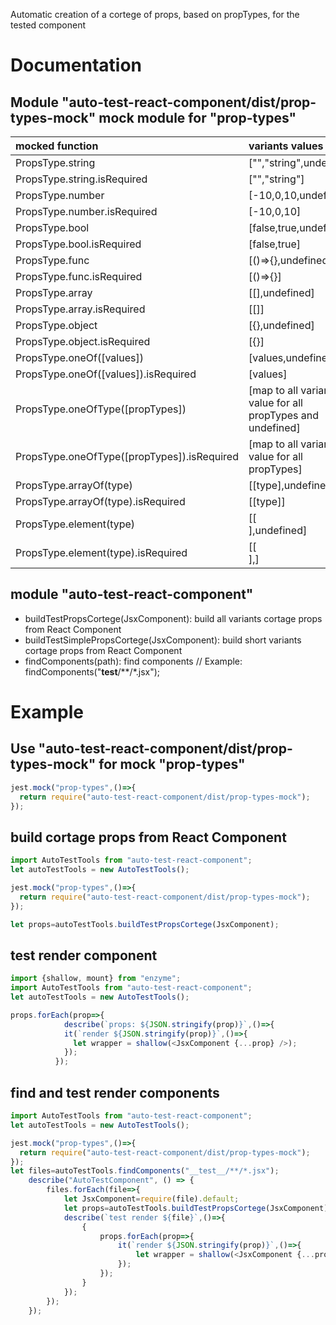 Automatic creation of a cortege of props, based on propTypes, for the tested component

# Documentation

## Module "auto-test-react-component/dist/prop-types-mock" mock module for "prop-types"


| mocked function | variants values |
|:-----------|:------------|
| PropsType.string |                             ["","string",undefined]|
| PropsType.string.isRequired |                  ["","string"]| 
| PropsType.number |                             [-10,0,10,undefined]| 
| PropsType.number.isRequired |                  [-10,0,10]| 
| PropsType.bool|                               [false,true,undefined]| 
| PropsType.bool.isRequired|                    [false,true]| 
| PropsType.func|                               [()=>{},undefined]| 
| PropsType.func.isRequired|                    [()=>{}]| 
| PropsType.array|                              [[],undefined]| 
| PropsType.array.isRequired|                   [[]]| 
| PropsType.object|                             [{},undefined]| 
| PropsType.object.isRequired|                  [{}]| 
| PropsType.oneOf([values])|                    [values,undefined]
| PropsType.oneOf([values]).isRequired|         [values]
| PropsType.oneOfType([propTypes])|             [map to all variants value for all propTypes and undefined]
| PropsType.oneOfType([propTypes]).isRequired|  [map to all variants value for all propTypes]
| PropsType.arrayOf(type)|                      [[type],undefined]
| PropsType.arrayOf(type).isRequired|           [[type]]
| PropsType.element(type)|                      [[<div/>],undefined]
| PropsType.element(type).isRequired|           [[<div/>],]

## module "auto-test-react-component"

- buildTestPropsCortege(JsxComponent): build all variants cortage props from React Component
- buildTestSimplePropsCortege(JsxComponent): build short variants cortage props from React Component
- findComponents(path): find components // Example: findComponents("__test__/**/*.jsx");

# Example


## Use "auto-test-react-component/dist/prop-types-mock" for mock "prop-types"

```javascript
jest.mock("prop-types",()=>{
  return require("auto-test-react-component/dist/prop-types-mock");
});
```

## build cortage props from React Component
```javascript
import AutoTestTools from "auto-test-react-component";
let autoTestTools = new AutoTestTools();

jest.mock("prop-types",()=>{
  return require("auto-test-react-component/dist/prop-types-mock");
});

let props=autoTestTools.buildTestPropsCortege(JsxComponent);
```

## test render component
```javascript
import {shallow, mount} from "enzyme";
import AutoTestTools from "auto-test-react-component";
let autoTestTools = new AutoTestTools();

props.forEach(prop=>{
            describe(`props: ${JSON.stringify(prop)}`,()=>{
            it(`render ${JSON.stringify(prop)}`,()=>{
              let wrapper = shallow(<JsxComponent {...prop} />);
            });
          });
```

## find and test render components

```javascript
import AutoTestTools from "auto-test-react-component";
let autoTestTools = new AutoTestTools();

jest.mock("prop-types",()=>{
  return require("auto-test-react-component/dist/prop-types-mock");
});
let files=autoTestTools.findComponents("__test__/**/*.jsx");
    describe("AutoTestComponent", () => {
        files.forEach(file=>{
            let JsxComponent=require(file).default;
            let props=autoTestTools.buildTestPropsCortege(JsxComponent);
            describe(`test render ${file}`,()=>{
                {
                    props.forEach(prop=>{
                        it(`render ${JSON.stringify(prop)}`,()=>{
                            let wrapper = shallow(<JsxComponent {...prop} />);
                        });
                    });
                }
            });
        });
    });
```
